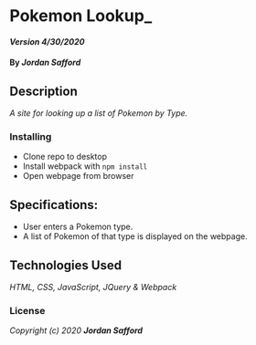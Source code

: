 # Pokemon Lookup_

#### _Version 4/30/2020_

#### By _**Jordan Safford**_

## Description

_A site for looking up a list of Pokemon by Type._




### Installing

- Clone repo to desktop
- Install webpack with ``npm install``
- Open webpage from browser

## Specifications:
* User enters a Pokemon type.
* A list of Pokemon of that type is displayed on the webpage.



## Technologies Used

_HTML, CSS, JavaScript,  JQuery & Webpack_

### License

*_Copyright (c) 2020 **Jordan Safford**_*
